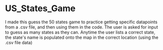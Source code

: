 # US_States_Game
I made this guess the 50 states game to practice getting specific datapoints from a .csv file, and then using them in the code.  The user is asked for input to guess as many states as they can. Anytime the user lists a correct state, the state's name is populated onto the map in the correct location (using the .csv file data)
